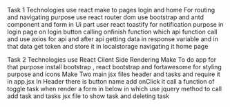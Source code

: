 Task 1
Technologies use react
make to pages login and home 
For routing  and navigating purpose use react router dom 
use bootstrap and antd component and form in Ui part 
user react toastify for notification purpose 
in login page on login button calling onfinish function which api function call
and use axios for api and after api getting data in response variable 
and in that data get token and store it in localstorage
navigating it home page 

Task 2
Technologies use React 
Cilent Side Rendering 
Make To do app 
for that purpose install bootstrap , react bootstrap and fortawesome for styling purpose and icons 
Make Two main jsx files header and tasks and require it in app.jsx
In Header  there is button name add onClick it call a function of toggle task when render a form in below
in which use jquery method to call add task 
and tasks jsx file to show task and deleting task
